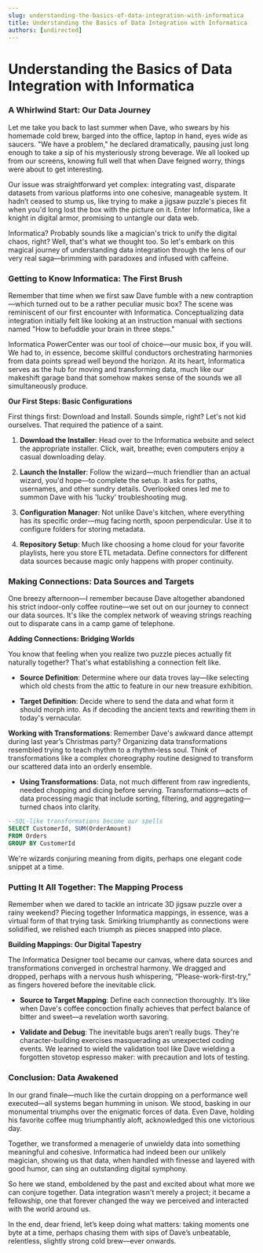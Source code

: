 ```yaml
---
slug: understanding-the-basics-of-data-integration-with-informatica
title: Understanding the Basics of Data Integration with Informatica
authors: [undirected]
---
```



# Understanding the Basics of Data Integration with Informatica

### A Whirlwind Start: Our Data Journey

Let me take you back to last summer when Dave, who swears by his homemade cold brew, barged into the office, laptop in hand, eyes wide as saucers. "We have a problem," he declared dramatically, pausing just long enough to take a sip of his mysteriously strong beverage. We all looked up from our screens, knowing full well that when Dave feigned worry, things were about to get interesting.

Our issue was straightforward yet complex: integrating vast, disparate datasets from various platforms into one cohesive, manageable system. It hadn’t ceased to stump us, like trying to make a jigsaw puzzle's pieces fit when you'd long lost the box with the picture on it. Enter Informatica, like a knight in digital armor, promising to untangle our data web. 

Informatica? Probably sounds like a magician's trick to unify the digital chaos, right? Well, that's what we thought too. So let's embark on this magical journey of understanding data integration through the lens of our very real saga—brimming with paradoxes and infused with caffeine.

### Getting to Know Informatica: The First Brush

Remember that time when we first saw Dave fumble with a new contraption—which turned out to be a rather peculiar music box? The scene was reminiscent of our first encounter with Informatica. Conceptualizing data integration initially felt like looking at an instruction manual with sections named "How to befuddle your brain in three steps."

Informatica PowerCenter was our tool of choice—our music box, if you will. We had to, in essence, become skillful conductors orchestrating harmonies from data points spread well beyond the horizon. At its heart, Informatica serves as the hub for moving and transforming data, much like our makeshift garage band that somehow makes sense of the sounds we all simultaneously produce.

**Our First Steps: Basic Configurations**

First things first: Download and Install. Sounds simple, right? Let's not kid ourselves. That required the patience of a saint. 

1. **Download the Installer**: Head over to the Informatica website and select the appropriate installer. Click, wait, breathe; even computers enjoy a casual downloading delay.

2. **Launch the Installer**: Follow the wizard—much friendlier than an actual wizard, you'd hope—to complete the setup. It asks for paths, usernames, and other sundry details. Overlooked ones led me to summon Dave with his 'lucky' troubleshooting mug.

3. **Configuration Manager**: Not unlike Dave's kitchen, where everything has its specific order—mug facing north, spoon perpendicular. Use it to configure folders for storing metadata. 

4. **Repository Setup**: Much like choosing a home cloud for your favorite playlists, here you store ETL metadata. Define connectors for different data sources because magic only happens with proper continuity.

### Making Connections: Data Sources and Targets

One breezy afternoon—I remember because Dave altogether abandoned his strict indoor-only coffee routine—we set out on our journey to connect our data sources. It's like the complex network of weaving strings reaching out to disparate cans in a camp game of telephone.

**Adding Connections: Bridging Worlds**

You know that feeling when you realize two puzzle pieces actually fit naturally together? That's what establishing a connection felt like.

- **Source Definition**: Determine where our data troves lay—like selecting which old chests from the attic to feature in our new treasure exhibition.

- **Target Definition**: Decide where to send the data and what form it should morph into. As if decoding the ancient texts and rewriting them in today's vernacular.

**Working with Transformations**: Remember Dave's awkward dance attempt during last year’s Christmas party? Organizing data transformations resembled trying to teach rhythm to a rhythm-less soul. Think of transformations like a complex choreography routine designed to transform our scattered data into an orderly ensemble. 

- **Using Transformations**: Data, not much different from raw ingredients, needed chopping and dicing before serving. Transformations—acts of data processing magic that include sorting, filtering, and aggregating—turned chaos into clarity.

```sql
--SQL-like transformations become our spells
SELECT CustomerId, SUM(OrderAmount) 
FROM Orders 
GROUP BY CustomerId
```

We're wizards conjuring meaning from digits, perhaps one elegant code snippet at a time.

### Putting It All Together: The Mapping Process

Remember when we dared to tackle an intricate 3D jigsaw puzzle over a rainy weekend? Piecing together Informatica mappings, in essence, was a virtual form of that trying task. Smirking triumphantly as connections were solidified, we relished each triumph as pieces snapped into place.

**Building Mappings: Our Digital Tapestry**

The Informatica Designer tool became our canvas, where data sources and transformations converged in orchestral harmony. We dragged and dropped, perhaps with a nervous hush whispering, “Please-work-first-try,” as fingers hovered before the inevitable click.

- **Source to Target Mapping**: Define each connection thoroughly. It’s like when Dave's coffee concoction finally achieves that perfect balance of bitter and sweet—a revelation worth savoring.

- **Validate and Debug**: The inevitable bugs aren’t really bugs. They're character-building exercises masquerading as unexpected coding events. We learned to wield the validation tool like Dave wielding a forgotten stovetop espresso maker: with precaution and lots of testing.

### Conclusion: Data Awakened

In our grand finale—much like the curtain dropping on a performance well executed—all systems began humming in unison. We stood, basking in our monumental triumphs over the enigmatic forces of data. Even Dave, holding his favorite coffee mug triumphantly aloft, acknowledged this one victorious day.

Together, we transformed a menagerie of unwieldy data into something meaningful and cohesive. Informatica had indeed been our unlikely magician, showing us that data, when handled with finesse and layered with good humor, can sing an outstanding digital symphony.

So here we stand, emboldened by the past and excited about what more we can conjure together. Data integration wasn't merely a project; it became a fellowship, one that forever changed the way we perceived and interacted with the world around us.

In the end, dear friend, let’s keep doing what matters: taking moments one byte at a time, perhaps chasing them with sips of Dave’s unbeatable, relentless, slightly strong cold brew—ever onwards.